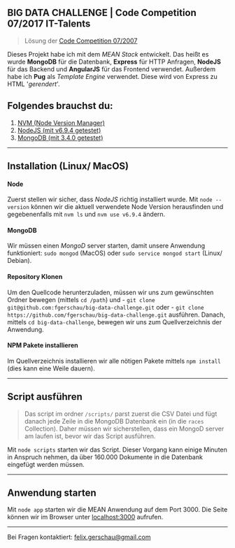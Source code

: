 ## BIG DATA CHALLENGE | Code Competition 07/2017 IT-Talents
>Lösung der [Code Competition 07/2007](https://www.it-talents.de/foerderung/code-competition/code-competition-07-2017)

Dieses Projekt habe ich mit dem *MEAN Stack* entwickelt. Das heißt es wurde **MongoDB** für die Datenbank, **Express** für HTTP Anfragen, **NodeJS** für das Backend und **AngularJS** für das Frontend verwendet.
Außerdem habe ich **Pug** als *Template Engine* verwendet. Diese wird von Express zu HTML '*gerendert*'.

## Folgendes brauchst du:
1. [NVM (Node Version Manager)](https://github.com/creationix/nvm#installation)
2. [NodeJS (mit v6.9.4 getestet)](https://nodejs.org/en/download/)
3. [MongoDB (mit 3.4.0 getestet)](https://docs.mongodb.com/manual/administration/install-community/)
- - -
## Installation (Linux/ MacOS)

#### Node
Zuerst stellen wir sicher, dass *NodeJS* richtig installiert wurde.
Mit `node --version` können wir die aktuell verwendete Node Version herausfinden und gegebenenfalls mit `nvm ls` und `nvm use v6.9.4` ändern.

#### MongoDB
Wir müssen einen *MongoD* server starten, damit unsere Anwendung funktioniert:
`sudo mongod` (MacOS) oder `sudo service mongod start` (Linux/ Debian).

#### Repository Klonen
Um den Quellcode herunterzuladen, müssen wir uns zum gewünschten Ordner bewegen (mittels `cd /path`) und
    - `git clone git@github.com:fgerschau/big-data-challenge.git`
    oder
    - `git clone https://github.com/fgerschau/big-data-challenge.git`
ausführen. Danach, mittels `cd big-data-challenge`, bewegen wir uns zum Quellverzeichnis der Anwendung.

#### NPM Pakete installieren
Im Quellverzeichnis installieren wir alle nötigen Pakete mittels `npm install` (dies kann eine Weile dauern).

---
## Script ausführen
> Das script im ordner `/scripts/` parst zuerst die CSV Datei und fügt danach jede Zeile in die MongoDB Datenbank ein (in die `races` Collection).
> Daher müssen wir sicherstellen, dass ein MongoD server am laufen ist, bevor wir das Script ausführen.

Mit `node scripts` starten wir das Script. Dieser Vorgang kann einige Minuten in Anspruch nehmen, da über 160.000 Dokumente in die Datenbank eingefügt werden müssen.

---
## Anwendung starten

Mit `node app` starten wir die MEAN Anwendung auf dem Port 3000.
Die Seite können wir im Browser unter [localhost:3000](localhost:3000) aufrufen.

---
Bei Fragen kontaktiert: felix.gerschau@gmail.com
